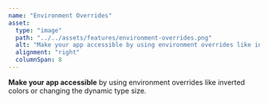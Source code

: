 ```yaml
---
name: "Environment Overrides"
asset:
  type: "image"
  path: "../../assets/features/environment-overrides.png"
  alt: "Make your app accessible by using environment overrides like inverted colors or changing the dynamic type size."
  alignment: "right"
  columnSpan: 8
---
```


**Make your app accessible** by using environment overrides like inverted colors or changing the dynamic type size.
